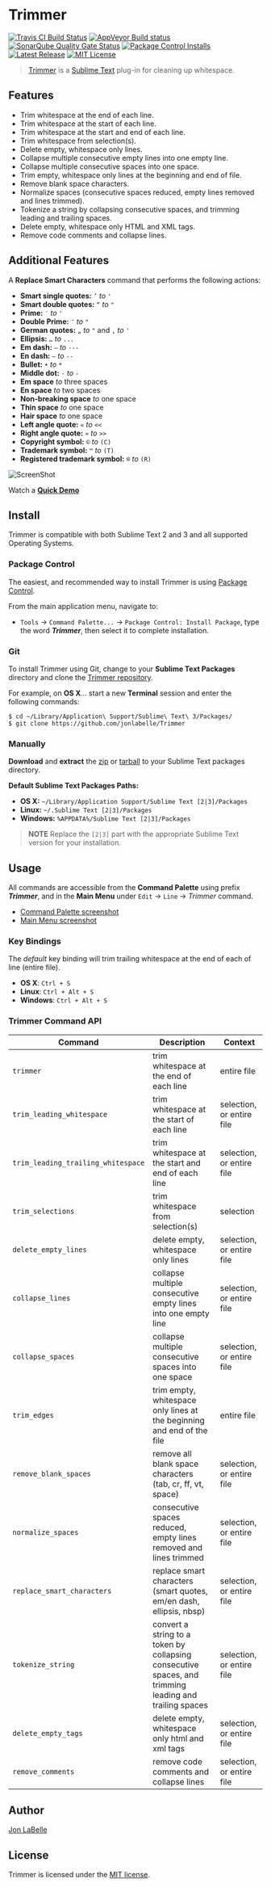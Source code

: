# Trimmer

[![Travis CI Build Status](https://travis-ci.org/jonlabelle/Trimmer.svg?branch=master)](https://travis-ci.org/jonlabelle/Trimmer)
[![AppVeyor Build status](https://ci.appveyor.com/api/projects/status/fdcdvfsip9d9efg3?svg=true)](https://ci.appveyor.com/project/jonlabelle/trimmer)
[![SonarQube Quality Gate Status](https://sonarcloud.io/api/project_badges/measure?project=org.jonlabelle-github%3ATrimmer%3Amaster&metric=alert_status)](https://sonarcloud.io/dashboard/index/org.jonlabelle-github:Trimmer:master)
[![Package Control Installs](https://img.shields.io/packagecontrol/dt/Trimmer.svg?label=installs)](https://packagecontrol.io/packages/Trimmer)
[![Latest Release](https://img.shields.io/github/tag/jonlabelle/Trimmer.svg?label=version)](https://github.com/jonlabelle/Trimmer/releases)
[![MIT License](https://img.shields.io/badge/License-MIT-blue.svg)](https://github.com/jonlabelle/Trimmer/blob/master/LICENSE.md)

> [Trimmer](https://github.com/jonlabelle/Trimmer) is a [Sublime Text](http://www.sublimetext.com) plug-in for cleaning up whitespace.

## Features

- Trim whitespace at the end of each line.
- Trim whitespace at the start of each line.
- Trim whitespace at the start and end of each line.
- Trim whitespace from selection(s).
- Delete empty, whitespace only lines.
- Collapse multiple consecutive empty lines into one empty line.
- Collapse multiple consecutive spaces into one space.
- Trim empty, whitespace only lines at the beginning and end of file.
- Remove blank space characters.
- Normalize spaces (consecutive spaces reduced, empty lines removed and lines trimmed).
- Tokenize a string by collapsing consecutive spaces, and trimming leading and trailing spaces.
- Delete empty, whitespace only HTML and XML tags.
- Remove code comments and collapse lines.

## Additional Features

A **Replace Smart Characters** command that performs the following actions:

- **Smart single quotes:** `’` *to* `'`
- **Smart double quotes:** `“` *to* `"`
- **Prime:** `′` *to* `'`
- **Double Prime:** `″` *to* `"`
- **German quotes:** `„` *to* `"` and `‚` *to* `'`
- **Ellipsis:** `…` *to* `...`
- **Em dash:** `—` *to* `---`
- **En dash:** `–` *to* `--`
- **Bullet:** `•` *to* `*`
- **Middle dot:** `·` *to* `-`
- **Em space** *to* three spaces
- **En space** *to* two spaces
- **Non-breaking space** *to* one space
- **Thin space** *to* one space
- **Hair space** *to* one space
- **Left angle quote:** `«` *to* `<<`
- **Right angle quote:** `»` *to* `>>`
- **Copyright symbol:** `©` *to* `(C)`
- **Trademark symbol:** `™` *to* `(T)`
- **Registered trademark symbol:** `®` *to* `(R)`

![ScreenShot](https://raw.githubusercontent.com/jonlabelle/Trimmer/master/screenshots/command_palette.png)

Watch a [**Quick Demo**](https://raw.githubusercontent.com/jonlabelle/Trimmer/master/screenshots/demo.gif)

## Install

Trimmer is compatible with both Sublime Text 2 and 3 and all supported Operating Systems.

### Package Control

The easiest, and recommended way to install Trimmer is using [Package Control](https://packagecontrol.io).

From the main application menu, navigate to:

- `Tools` -> `Command Palette...` -> `Package Control: Install Package`, type
  the word ***Trimmer***, then select it to complete installation.

### Git

To install Trimmer using Git, change to your **Sublime Text Packages** directory
and clone the [Trimmer repository](https://github.com/jonlabelle/Trimmer).

For example, on **OS X**... start a new **Terminal** session and enter the following
commands:

```shell
$ cd ~/Library/Application\ Support/Sublime\ Text\ 3/Packages/
$ git clone https://github.com/jonlabelle/Trimmer
```

### Manually

**Download** and **extract** the [zip](https://github.com/jonlabelle/Trimmer/zipball/master)
or [tarball](https://github.com/jonlabelle/Trimmer/tarball/master) to your
Sublime Text packages directory.

**Default Sublime Text Packages Paths:**

* **OS X:** `~/Library/Application Support/Sublime Text [2|3]/Packages`
* **Linux:** `~/.Sublime Text [2|3]/Packages`
* **Windows:** `%APPDATA%/Sublime Text [2|3]/Packages`

> **NOTE** Replace the `[2|3]` part with the appropriate Sublime Text
> version for your installation.

## Usage

All commands are accessible from the **Command Palette** using prefix
***Trimmer***, and in the **Main Menu** under `Edit` -> `Line` -> *Trimmer* command.

- [Command Palette screenshot](https://raw.githubusercontent.com/jonlabelle/Trimmer/master/screenshots/command_palette.png)
- [Main Menu screenshot](https://raw.githubusercontent.com/jonlabelle/Trimmer/master/screenshots/main_menu.png)

### Key Bindings

The *default* key binding will trim trailing whitespace at the end of each of
line (entire file).

- **OS X**: `Ctrl + S`
- **Linux**: `Ctrl + Alt + S`
- **Windows**: `Ctrl + Alt + S`

### Trimmer Command API

|              Command               |                                              Description                                               |          Context          |
|------------------------------------|--------------------------------------------------------------------------------------------------------|---------------------------|
| `trimmer`                          | trim whitespace at the end of each line                                                                | entire file               |
| `trim_leading_whitespace`          | trim whitespace at the start of each line                                                              | selection, or entire file |
| `trim_leading_trailing_whitespace` | trim whitespace at the start and end of each line                                                      | selection, or entire file |
| `trim_selections`                  | trim whitespace from selection(s)                                                                      | selection                 |
| `delete_empty_lines`               | delete empty, whitespace only lines                                                                    | selection, or entire file |
| `collapse_lines`                   | collapse multiple consecutive empty lines into one empty line                                          | selection, or entire file |
| `collapse_spaces`                  | collapse multiple consecutive spaces into one space                                                    | selection, or entire file |
| `trim_edges`                       | trim empty, whitespace only lines at the beginning and end of the file                                 | entire file               |
| `remove_blank_spaces`              | remove all blank space characters (tab, cr, ff, vt, space)                                             | selection, or entire file |
| `normalize_spaces`                 | consecutive spaces reduced, empty lines removed and lines trimmed                                      | selection, or entire file |
| `replace_smart_characters`         | replace smart characters (smart quotes, em/en dash, ellipsis, nbsp)                                    | selection, or entire file |
| `tokenize_string`                  | convert a string to a token by collapsing consecutive spaces, and trimming leading and trailing spaces | selection, or entire file |
| `delete_empty_tags`                | delete empty, whitespace only html and xml tags                                                        | selection, or entire file |
| `remove_comments`                  | remove code comments and collapse lines                                                                | selection, or entire file |

## Author

[Jon LaBelle](https://jonlabelle.com)

## License

Trimmer is licensed under the [MIT license](http://opensource.org/licenses/MIT).
